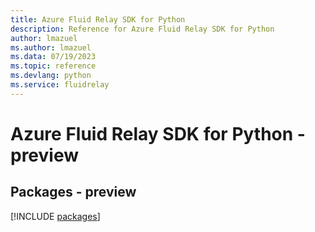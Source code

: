 ```yaml
---
title: Azure Fluid Relay SDK for Python
description: Reference for Azure Fluid Relay SDK for Python
author: lmazuel
ms.author: lmazuel
ms.data: 07/19/2023
ms.topic: reference
ms.devlang: python
ms.service: fluidrelay
---
```

# Azure Fluid Relay SDK for Python - preview
## Packages - preview
[!INCLUDE [packages](fluid-relay-index.md)]